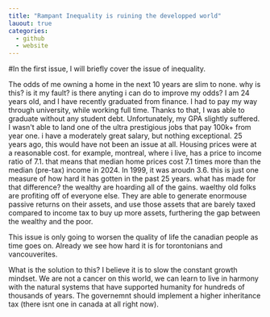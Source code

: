 ```yaml
---
title: "Rampant Inequality is ruining the developped world"
lauout: true
categories: 
  - github
  - website
---
```

#In the first issue, I will briefly cover the issue of inequality. 


The odds of me owning a home in the next 10 years are slim to none. why is this? is it my fault? is there anyting i can do to improve my odds? I am 24 years old, and I have recently graduated from finance. I had to pay my way through university, while working full time. Thanks to that, I was able to graduate without any student debt. Unfortunately, my GPA slightly suffered. I wasn't able to land one of the ultra prestigious jobs that pay 100k+ from year one. i have a moderately great salary, but nothing exceptional. 25 years ago, this would have not been an issue at all. Housing prices were at a reasonable cost. for example, montreal, where i live, has a price to income ratio of 7.1. that means that median home prices cost 7.1 times more than the median (pre-tax) income in 2024. In 1999, it was aroudn 3.6. this is just one measure of how hard it has gotten in the past 25 years. what has made for that difference? the wealthy are hoarding all of the gains. waelthy old folks are profiting off of everyone else. They are able to generate enormouse passive returns on their assets, and use those assets that are barely taxed compared to income tax to buy up more assets, furthering the gap between the wealthy and the poor.

This issue is only going to worsen the quality of life the canadian people as time goes on. Already we see how hard it is for torontonians and vancouverites. 

What is the solution to this? I believe it is to slow the constant growth mindset. We are not a cancer on this world, we can learn to live in harmony with the natural systems that have supported humanity for hundreds of thousands of years. The governemnt should implement a higher inheritance tax (there isnt one in canada at all right now). 
